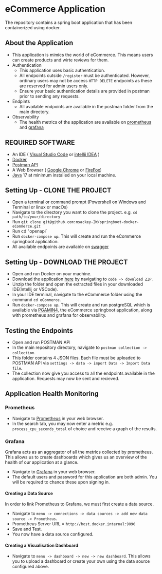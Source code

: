 # eCommerce Application

The repository contains a spring boot application that has been containerized using docker.

## About the Application
- This application is mimics the world of eCommerce. This means users can create products and wirte reviews for them.
- Authentication
  - This application uses basic authentication.
  - All endpoints outside `/register` must be authenticated. However, ordinary users may not be access `HTTP DELETE` endpoints as these are reserved for admin users only.
  - Ensure your basic authentication details are provided in postman prior to sending any requests.
- Endpints
  - All available endpoints are available in the postman folder from the main directory.
- Observability
  - The health metrics of the application are available on [prometheus](http://localhost:9090) and [grafana](http://localhost:3000)

## REQUIRED SOFTWARE
- An IDE ( [Visual Studio Code](https://code.visualstudio.com/download) or [intellij IDEA](https://www.jetbrains.com/idea/download/?source=google&medium=cpc&campaign=APAC_en_AU_IDEA_Branded&term=intellij+idea&content=602143185772&gclid=EAIaIQobChMI-f3uuYnegwMVwqRmAh0_ewXKEAAYASABEgImY_D_BwE&section=windows) )
- [Docker](https://www.docker.com/products/docker-desktop/)
- [Postman API](https://www.postman.com/downloads/)
- A Web Browser ( [Google Chrome](https://www.google.com/chrome/) or [FireFox](https://www.mozilla.org/en-US/firefox/new/))
- [Java](https://www.oracle.com/java/technologies/downloads/) 17 at minimum installed on your local machine.
  
## Setting Up - CLONE THE PROJECT
- Open a terminal or command prompt (Powershell on Windows and Terminal or linux or macOs)
- Navigate to the directory you want to clone the project. e.g. `cd path/to/your/directory`
- Run `git clone git@github.com:msackey-IW/springboot-docker-eCommerce.git`
- Run cd "openapi`
- Run `docker-compose up`. This will create and run the eCommerce springboot application.
- All available endpoints are available on [swagger](http://localhost:8080/swagger-ui/index.html)

## Setting Up - DOWNLOAD THE PROJECT
- Open and run Docker on your machine.
- Download the application [here](https://github.com/IntegrationWorks/springboot-docker-applications) by navigating to `code -> download ZIP`.
- Unzip the folder and open the extracted files in your downloaded IDE(Intellij or VSCode).
- In your IDE terminal, navigate to the eCommerce folder using the command `cd eCommerce`.
- Run `docker-compose up`. This will create and run postgreSQL which is available via [PGAMIN4](http://localhost:5050), the eCommerce springboot application, along with prometheus and grafana for observability. 

## Testing the Endpoints
- Open and run POSTMAN API
- In the main repository directory, navigate to `postman collection -> collection`.
- This folder contains 4 JSON files. Each file must be uploaded to POSTMAN API via `settings -> data -> import Data -> Import Data file`.
- The collection now give you access to all the endpoints available in the application. Requests may now be sent and recieved.

## Application Health Monitoring

### Prometheus
- Navigate to [Prometheus](http://localhost:9090) in your web browser.
- In the search tab, you may now enter a metric e.g. `process_cpu_seconds_total` of choice and receive a graph of the results.

### Grafana
Grafana acts as an aggregator of all the metrics collected by prometheus. This allows us to create dashboards which gives us an overview of the health of our application at a glance. 
- Navigate to [Grafana](http://localhost:9090) in your web browser.
- The default users and password for this application are both admin. You will be required to chance these upon signing in.

#### Creating a Data Source
In order to link Prometheus to Grafana, we must first create a data source.
- Navigate to `menu -> connections -> data sources -> add new data source -> Prometheus`. 
- Prometheus Server URL = `http://host.docker.internal:9090`
- Save and Test.
- You now have a data source configured. 

#### Creating a Visualisation Dashboard

- Navigate to `menu -> dashboard -> new -> new dashboard`. This allows you to upload a dashboard or create your own using the data source configured above. 

